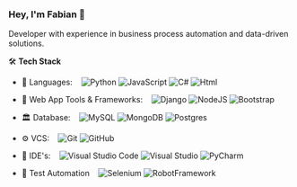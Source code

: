 ### Hey, I'm Fabian 👋

Developer with experience in business process automation and data-driven solutions.

🛠️ **Tech Stack**
- 📜 Languages: &nbsp;&nbsp; ![Python](https://img.shields.io/badge/Python-black?logo=python)  ![JavaScript](https://img.shields.io/badge/JavaScript-black?logo=javascript)  ![C#](https://img.shields.io/badge/C%23-black?logo=C%23&logoColor=%230C5014) ![Html](https://img.shields.io/badge/HTML-black?logo=html5)

- 🧰 Web App Tools & Frameworks: &nbsp;&nbsp; ![Django](https://img.shields.io/badge/Django-black?logo=django) ![NodeJS](https://img.shields.io/badge/Node.js-black?logo=Node.js) ![Bootstrap](https://img.shields.io/badge/Bootstrap-black?logo=Bootstrap)

- 🏛️ Database: &nbsp;&nbsp; ![MySQL](https://img.shields.io/badge/MySQL-black?logo=MYSQL&logoColor=%2300758F) ![MongoDB](https://img.shields.io/badge/MongoDB-black?logo=mongodb) ![Postgres](https://img.shields.io/badge/Postgresql-black?logo=postgresql)

- ⚙️ VCS: &nbsp;&nbsp; ![Git](https://img.shields.io/badge/Git-black?logo=Git) ![GitHub](https://img.shields.io/badge/Github-black?logo=Github)

- 🔧 IDE's: &nbsp;&nbsp; ![Visual Studio Code](https://img.shields.io/badge/Visual%20Studio%20Code-black?logo=Visual%20Studio%20Code&logoColor=%230078d7) ![Visual Studio](https://img.shields.io/badge/Visual%20Studio-black?logo=Visual%20Studio&logoColor=%23492a62) ![PyCharm](https://img.shields.io/badge/Pycharm-black?logo=Pycharm)

- 🤖 Test Automation &nbsp;&nbsp; ![Selenium](https://img.shields.io/badge/Selenium-black?logo=Selenium) ![RobotFramework](https://img.shields.io/badge/Robot%20Framework-black?logo=Robot%20Framework)

